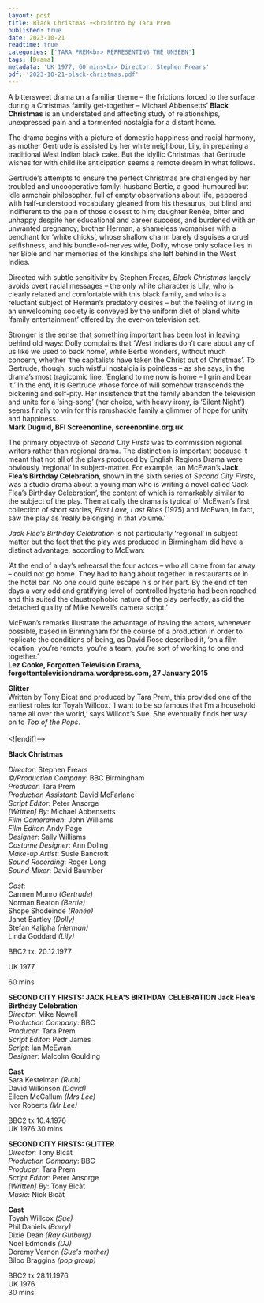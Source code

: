 ```yaml
---
layout: post
title: Black Christmas +<br>intro by Tara Prem
published: true
date: 2023-10-21
readtime: true
categories: ['TARA PREM<br> REPRESENTING THE UNSEEN']
tags: [Drama]
metadata: 'UK 1977, 60 mins<br> Director: Stephen Frears'
pdf: '2023-10-21-black-christmas.pdf'
---
```


A bittersweet drama on a familiar theme – the frictions forced to the surface during a Christmas family get-together – Michael Abbensetts’ **Black Christmas** is an understated and affecting study of relationships, unexpressed pain and a tormented nostalgia for a distant home.

The drama begins with a picture of domestic happiness and racial harmony, as mother Gertrude is assisted by her white neighbour, Lily, in preparing a traditional West Indian black cake. But the idyllic Christmas that Gertrude wishes for with childlike anticipation seems a remote dream in what follows.

Gertrude’s attempts to ensure the perfect Christmas are challenged by her troubled and uncooperative family: husband Bertie, a good-humoured but idle armchair philosopher, full of empty observations about life, peppered with half-understood vocabulary gleaned from his thesaurus, but blind and indifferent to the pain of those closest to him; daughter Renée, bitter and unhappy despite her educational and career success, and burdened with an unwanted pregnancy; brother Herman, a shameless womaniser with a penchant for ‘white chicks’, whose shallow charm barely disguises a cruel selfishness, and his bundle-of-nerves wife, Dolly, whose only solace lies in her Bible and her memories of the kinships she left behind in the West Indies.

Directed with subtle sensitivity by Stephen Frears, _Black Christmas_ largely avoids overt racial messages – the only white character is Lily, who is clearly relaxed and comfortable with this black family, and who is a reluctant subject of Herman’s predatory desires – but the feeling of living in an unwelcoming society is conveyed by the uniform diet of bland white ‘family entertainment’ offered by the ever-on television set.

Stronger is the sense that something important has been lost in leaving behind old ways: Dolly complains that ‘West Indians don’t care about any of us like we used to back home’, while Bertie wonders, without much concern, whether ‘the capitalists have taken the Christ out of Christmas’. To Gertrude, though, such wistful nostalgia is pointless – as she says, in the drama’s most tragicomic line, ‘England to me now is home – I grin and bear it.’ In the end, it is Gertrude whose force of will somehow transcends the bickering and self-pity. Her insistence that the family abandon the television and unite for a ‘sing-song’ (her choice, with heavy irony, is ‘Silent Night’) seems finally to win for this ramshackle family a glimmer of hope for unity and happiness.  
**Mark Duguid, BFI Screenonline, screenonline.org.uk**  

The primary objective of _Second City Firsts_ was to commission regional writers rather than regional drama. The distinction is important because it meant that not all of the plays produced by English Regions Drama were obviously ‘regional’ in subject-matter. For example, Ian McEwan’s **Jack Flea’s Birthday Celebration**, shown in the sixth series of _Second City Firsts_, was a studio drama about a young man who is writing a novel called ‘Jack Flea’s Birthday Celebration’, the content of which is remarkably similar to the subject of the play. Thematically the drama is typical of McEwan’s first collection of short stories, _First Love, Last Rites_ (1975) and McEwan, in fact, saw the play as ‘really belonging in that volume.’

_Jack Flea’s Birthday Celebration_ is not particularly ‘regional’ in subject matter but the fact that the play was produced in Birmingham did have a distinct advantage, according to McEwan:

‘At the end of a day’s rehearsal the four actors – who all came from far away – could not go home. They had to hang about together in restaurants or in the hotel bar. No one could quite escape his or her part. By the end of ten days a very odd and gratifying level of controlled hysteria had been reached and this suited the claustrophobic nature of the play perfectly, as did the detached quality of Mike Newell’s camera script.’

McEwan’s remarks illustrate the advantage of having the actors, whenever possible, based in Birmingham for the course of a production in order to replicate the conditions of being, as David Rose described it, ‘on a film location, you’re remote, you’re a team, you’re sort of working to one end together.’  
**Lez Cooke, Forgotten Television Drama, forgottentelevisiondrama.wordpress.com,  27 January 2015**  

**Glitter**  
Written by Tony Bicat and produced by Tara Prem, this provided one of the earliest roles for Toyah Willcox. ‘I want to be so famous that I’m a household name all over the world,’ says Willcox’s Sue. She eventually finds her way on to _Top of the Pops_.  
<br>
<![endif]-->

**Black Christmas**

_Director_: Stephen Frears  
_©/Production Company_: BBC Birmingham  
_Producer_: Tara Prem  
_Production Assistant_: David McFarlane  
_Script Editor_: Peter Ansorge  
_[Written] By_: Michael Abbensetts  
_Film Cameraman_: John Williams  
_Film Editor_: Andy Page  
_Designer_: Sally Williams  
_Costume Designer_: Ann Doling  
_Make-up Artist_: Susie Bancroft  
_Sound Recording_: Roger Long  
_Sound Mixer_: David Baumber

_Cast_:  
Carmen Munro _(Gertrude)_  
Norman Beaton _(Bertie)_  
Shope Shodeinde _(Renée)_  
Janet Bartley _(Dolly)_  
Stefan Kalipha _(Herman)_  
Linda Goddard _(Lily)_

BBC2 tx. 20.12.1977

UK 1977

60 mins

**SECOND CITY FIRSTS: JACK FLEA'S BIRTHDAY CELEBRATION Jack Flea’s Birthday Celebration**  
_Director_: Mike Newell  
_Production Company_: BBC  
_Producer_: Tara Prem  
_Script Editor_: Pedr James  
_Script_: Ian McEwan  
_Designer_: Malcolm Goulding  

**Cast**  
Sara Kestelman _(Ruth)_  
David Wilkinson _(David)_  
Eileen McCallum _(Mrs Lee)_  
Ivor Roberts _(Mr Lee)_  

BBC2 tx 10.4.1976  
UK 1976
30 mins  

**SECOND CITY FIRSTS: GLITTER**  
_Director_: Tony Bicât  
_Production Company_: BBC  
_Producer_: Tara Prem  
_Script Editor_: Peter Ansorge  
_[Written] By_: Tony Bicât  
_Music_: Nick Bicât  

**Cast**    
Toyah Willcox _(Sue)_  
Phil Daniels _(Barry)_  
Dixie Dean _(Ray Gutburg)_  
Noel Edmonds _(DJ)_  
Doremy Vernon _(Sue's mother)_  
Bilbo Braggins _(pop group)_  

BBC2 tx 28.11.1976  
UK 1976  
30 mins  
<!--stackedit_data:
eyJoaXN0b3J5IjpbMjAwNzg1Mjk5Nyw3MzA5OTgxMTZdfQ==
-->